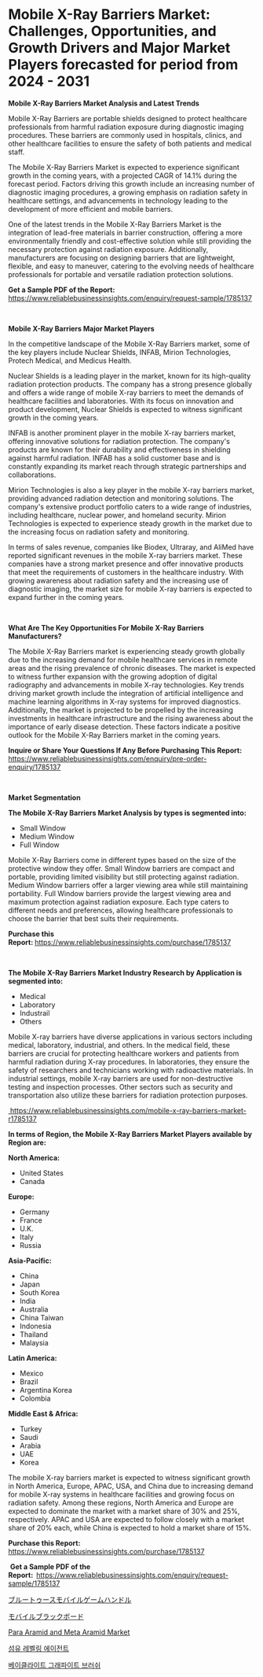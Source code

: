 <p><h1>Mobile X-Ray Barriers Market: Challenges, Opportunities, and Growth Drivers and Major Market Players forecasted for period from 2024 - 2031</h1></p><p><strong>Mobile X-Ray Barriers Market Analysis and Latest Trends</strong></p>
<p><p>Mobile X-Ray Barriers are portable shields designed to protect healthcare professionals from harmful radiation exposure during diagnostic imaging procedures. These barriers are commonly used in hospitals, clinics, and other healthcare facilities to ensure the safety of both patients and medical staff.</p><p>The Mobile X-Ray Barriers Market is expected to experience significant growth in the coming years, with a projected CAGR of 14.1% during the forecast period. Factors driving this growth include an increasing number of diagnostic imaging procedures, a growing emphasis on radiation safety in healthcare settings, and advancements in technology leading to the development of more efficient and mobile barriers.</p><p>One of the latest trends in the Mobile X-Ray Barriers Market is the integration of lead-free materials in barrier construction, offering a more environmentally friendly and cost-effective solution while still providing the necessary protection against radiation exposure. Additionally, manufacturers are focusing on designing barriers that are lightweight, flexible, and easy to maneuver, catering to the evolving needs of healthcare professionals for portable and versatile radiation protection solutions.</p></p>
<p><strong>Get a Sample PDF of the Report:&nbsp;</strong> <a href="https://www.reliablebusinessinsights.com/enquiry/request-sample/1785137">https://www.reliablebusinessinsights.com/enquiry/request-sample/1785137</a></p>
<p>&nbsp;</p>
<p><strong>Mobile X-Ray Barriers Major Market Players</strong></p>
<p><p>In the competitive landscape of the Mobile X-Ray Barriers market, some of the key players include Nuclear Shields, INFAB, Mirion Technologies, Protech Medical, and Medicus Health. </p><p>Nuclear Shields is a leading player in the market, known for its high-quality radiation protection products. The company has a strong presence globally and offers a wide range of mobile X-ray barriers to meet the demands of healthcare facilities and laboratories. With its focus on innovation and product development, Nuclear Shields is expected to witness significant growth in the coming years.</p><p>INFAB is another prominent player in the mobile X-ray barriers market, offering innovative solutions for radiation protection. The company's products are known for their durability and effectiveness in shielding against harmful radiation. INFAB has a solid customer base and is constantly expanding its market reach through strategic partnerships and collaborations.</p><p>Mirion Technologies is also a key player in the mobile X-ray barriers market, providing advanced radiation detection and monitoring solutions. The company's extensive product portfolio caters to a wide range of industries, including healthcare, nuclear power, and homeland security. Mirion Technologies is expected to experience steady growth in the market due to the increasing focus on radiation safety and monitoring.</p><p>In terms of sales revenue, companies like Biodex, Ultraray, and AliMed have reported significant revenues in the mobile X-ray barriers market. These companies have a strong market presence and offer innovative products that meet the requirements of customers in the healthcare industry. With growing awareness about radiation safety and the increasing use of diagnostic imaging, the market size for mobile X-ray barriers is expected to expand further in the coming years.</p></p>
<p>&nbsp;</p>
<p><strong>What Are The Key Opportunities For Mobile X-Ray Barriers Manufacturers?</strong></p>
<p><p>The Mobile X-Ray Barriers market is experiencing steady growth globally due to the increasing demand for mobile healthcare services in remote areas and the rising prevalence of chronic diseases. The market is expected to witness further expansion with the growing adoption of digital radiography and advancements in mobile X-ray technologies. Key trends driving market growth include the integration of artificial intelligence and machine learning algorithms in X-ray systems for improved diagnostics. Additionally, the market is projected to be propelled by the increasing investments in healthcare infrastructure and the rising awareness about the importance of early disease detection. These factors indicate a positive outlook for the Mobile X-Ray Barriers market in the coming years.</p></p>
<p><strong>Inquire or Share Your Questions If Any Before Purchasing This Report:</strong> <a href="https://www.reliablebusinessinsights.com/enquiry/pre-order-enquiry/1785137">https://www.reliablebusinessinsights.com/enquiry/pre-order-enquiry/1785137</a></p>
<p>&nbsp;</p>
<p><strong>Market Segmentation</strong></p>
<p><strong>The Mobile X-Ray Barriers Market Analysis by types is segmented into:</strong></p>
<p><ul><li>Small Window</li><li>Medium Window</li><li>Full Window</li></ul></p>
<p><p>Mobile X-Ray Barriers come in different types based on the size of the protective window they offer. Small Window barriers are compact and portable, providing limited visibility but still protecting against radiation. Medium Window barriers offer a larger viewing area while still maintaining portability. Full Window barriers provide the largest viewing area and maximum protection against radiation exposure. Each type caters to different needs and preferences, allowing healthcare professionals to choose the barrier that best suits their requirements.</p></p>
<p><strong>Purchase this Report:&nbsp;</strong><a href="https://www.reliablebusinessinsights.com/purchase/1785137">https://www.reliablebusinessinsights.com/purchase/1785137</a></p>
<p>&nbsp;</p>
<p><strong>The Mobile X-Ray Barriers Market Industry Research by Application is segmented into:</strong></p>
<p><ul><li>Medical</li><li>Laboratory</li><li>Industrail</li><li>Others</li></ul></p>
<p><p>Mobile X-ray barriers have diverse applications in various sectors including medical, laboratory, industrial, and others. In the medical field, these barriers are crucial for protecting healthcare workers and patients from harmful radiation during X-ray procedures. In laboratories, they ensure the safety of researchers and technicians working with radioactive materials. In industrial settings, mobile X-ray barriers are used for non-destructive testing and inspection processes. Other sectors such as security and transportation also utilize these barriers for radiation protection purposes.</p></p>
<p><a href="https://www.reliablebusinessinsights.com/mobile-x-ray-barriers-market-r1785137">&nbsp;https://www.reliablebusinessinsights.com/mobile-x-ray-barriers-market-r1785137</a></p>
<p><strong>In terms of Region, the Mobile X-Ray Barriers Market Players available by Region are:</strong></p>
<p>
    <p> <strong> North America: </strong>
        <ul>
            <li>United States</li>
            <li>Canada</li>
        </ul>
        </p> 
    <p> <strong> Europe: </strong>
        <ul>
            <li>Germany</li>
            <li>France</li>
            <li>U.K.</li>
            <li>Italy</li>
            <li>Russia</li>
        </ul>
        </p> 
    <p> <strong> Asia-Pacific: </strong>
        <ul>
            <li>China</li>
            <li>Japan</li>
            <li>South Korea</li>
            <li>India</li>
            <li>Australia</li>
            <li>China Taiwan</li>
            <li>Indonesia</li>
            <li>Thailand</li>
            <li>Malaysia</li>
        </ul>
        </p> 
    <p> <strong> Latin America: </strong>
        <ul>
            <li>Mexico</li>
            <li>Brazil</li>
            <li>Argentina Korea</li>
            <li>Colombia</li>
        </ul>
        </p> 
    <p> <strong> Middle East & Africa: </strong>
        <ul>
            <li>Turkey</li>
            <li>Saudi</li>
            <li>Arabia</li>
            <li>UAE</li>
            <li>Korea</li>
        </ul>
    </p>
    </p>
<p><p>The mobile X-ray barriers market is expected to witness significant growth in North America, Europe, APAC, USA, and China due to increasing demand for mobile X-ray systems in healthcare facilities and growing focus on radiation safety. Among these regions, North America and Europe are expected to dominate the market with a market share of 30% and 25%, respectively. APAC and USA are expected to follow closely with a market share of 20% each, while China is expected to hold a market share of 15%.</p></p>
<p><strong>Purchase this Report: </strong><a href="https://www.reliablebusinessinsights.com/purchase/1785137">https://www.reliablebusinessinsights.com/purchase/1785137</a></p>
<p>&nbsp;<strong>Get a Sample PDF of the Report:&nbsp;&nbsp;</strong><a href="https://www.reliablebusinessinsights.com/enquiry/request-sample/1785137">https://www.reliablebusinessinsights.com/enquiry/request-sample/1785137</a></p>
<p><strong></strong></p>
<p><p><a href="https://github.com/lababdou/Market-Research-Report-List-4/blob/main/7785263104852.md">ブルートゥースモバイルゲームハンドル</a></p><p><a href="https://github.com/BrionnaBoyle/Market-Research-Report-List-1/blob/main/3562206104851.md">モバイルブラックボード</a></p><p><a href="https://github.com/timeliteaut/Market-Research-Report-List-3/blob/main/para-aramid-and-meta-aramid-market.md">Para Aramid and Meta Aramid Market</a></p><p><a href="https://github.com/GabrielBlanda5656/Market-Research-Report-List-2/blob/main/522954298354.md">섬유 레벨링 에이전트</a></p><p><a href="https://github.com/akzkkws047661437/Market-Research-Report-List-2/blob/main/1570013110079.md">베이클라이트 그래파이트 브러쉬</a></p></p>